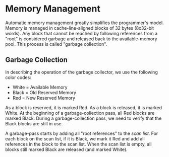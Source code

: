 # Memory Management

Automatic memory management greatly simplifies the programmer's model.
Memory is managed in cache-line-aligned blocks of 32 bytes (8x32-bit words).
Any block that cannot be reached by following references from a "root"
is considered garbage and released back to the available-memory pool.
This process is called "garbage collection".

## Garbage Collection

In describing the operation of the garbage collector,
we use the following color codes:

  * White = Available Memory
  * Black = Old Reserved Memory
  * Red = New Reserved Memory

As a block is reserved,
it is marked Red.
As a block is released,
it is marked White.
At the beginning of a garbage-collection pass,
all Red blocks are marked Black.
During a garbage-collection pass,
we need to verify that the Black blocks
are still in use.

A garbage-pass starts by adding
all "root references" to the _scan list_.
For each block on the scan list,
if it is Black, we mark it Red
and add all references in the block to the scan list.
When the scan list is empty,
all blocks still marked Black
are released (and marked White).
